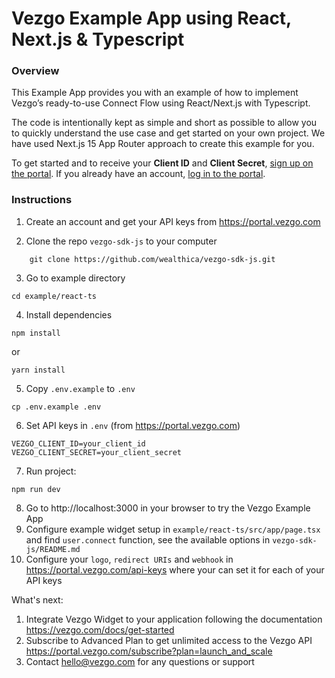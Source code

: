 # Vezgo Example App using React, Next.js & Typescript

### Overview

This Example App provides you with an example of how to implement Vezgo’s ready-to-use Connect Flow using React/Next.js with Typescript.

The code is intentionally kept as simple and short as possible to allow you to quickly understand the use case and get started on your own project. We have used Next.js 15 App Router approach to create this example for you.

To get started and to receive your **Client ID** and **Client Secret**, [sign up on the portal](https://portal.vezgo.com/sign-up). If you already have an account, [log in to the portal](https://portal.vezgo.com/sign-in).

### Instructions

1. Create an account and get your API keys from https://portal.vezgo.com

2. Clone the repo `vezgo-sdk-js` to your computer
```
    git clone https://github.com/wealthica/vezgo-sdk-js.git
```

3. Go to example directory
```
cd example/react-ts
```

4. Install dependencies
```
npm install
```
or
```
yarn install
```

5. Copy `.env.example` to `.env`

```
cp .env.example .env
```

6. Set API keys in `.env` (from https://portal.vezgo.com)

```
VEZGO_CLIENT_ID=your_client_id
VEZGO_CLIENT_SECRET=your_client_secret
```

7. Run project:

```
npm run dev
```

8. Go to http://localhost:3000 in your browser to try the Vezgo Example App 
9. Configure example widget setup in `example/react-ts/src/app/page.tsx` and find `user.connect` function, see the available options in `vezgo-sdk-js/README.md`
10. Configure your `logo`, `redirect URIs` and `webhook` in https://portal.vezgo.com/api-keys where your can set it for each of your API keys

What's next:
1. Integrate Vezgo Widget to your application following the documentation https://vezgo.com/docs/get-started
2. Subscribe to Advanced Plan to get unlimited access to the Vezgo API https://portal.vezgo.com/subscribe?plan=launch_and_scale
3. Contact hello@vezgo.com for any questions or support

